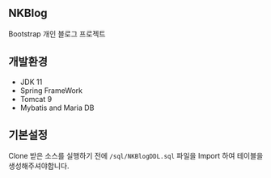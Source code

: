 ## NKBlog
Bootstrap 개인 블로그 프로젝트

## 개발환경
- JDK 11
- Spring FrameWork
- Tomcat 9
- Mybatis and Maria DB
## 기본설정
Clone 받은 소스를 실행하기 전에 `/sql/NKBlogDDL.sql` 파일을 Import 하여 테이블을 생성해주셔야합니다.
